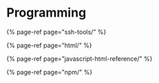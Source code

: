 # Programming

{% page-ref page="ssh-tools/" %}

{% page-ref page="html/" %}

{% page-ref page="javascript-html-reference/" %}

{% page-ref page="npm/" %}



